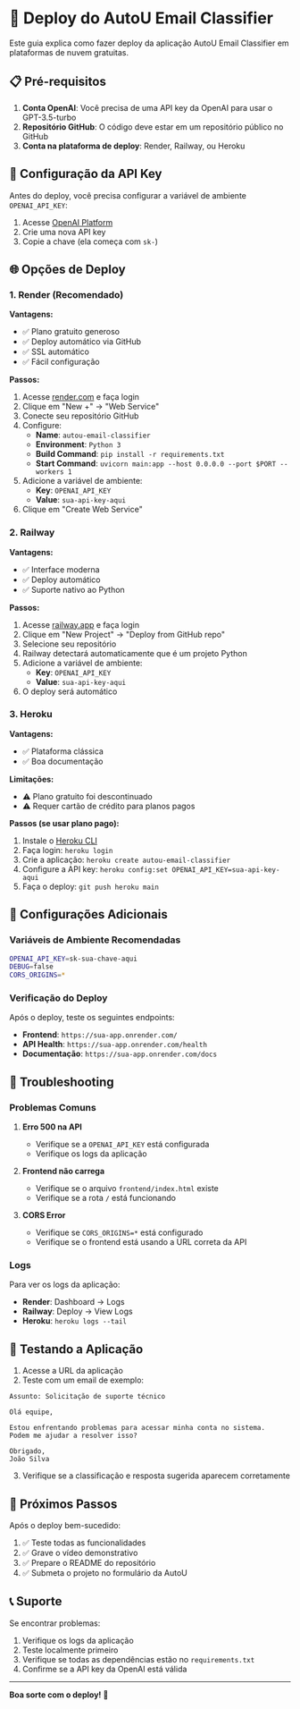 # 🚀 Deploy do AutoU Email Classifier

Este guia explica como fazer deploy da aplicação AutoU Email Classifier em plataformas de nuvem gratuitas.

## 📋 Pré-requisitos

1. **Conta OpenAI**: Você precisa de uma API key da OpenAI para usar o GPT-3.5-turbo
2. **Repositório GitHub**: O código deve estar em um repositório público no GitHub
3. **Conta na plataforma de deploy**: Render, Railway, ou Heroku

## 🔑 Configuração da API Key

Antes do deploy, você precisa configurar a variável de ambiente `OPENAI_API_KEY`:

1. Acesse [OpenAI Platform](https://platform.openai.com/api-keys)
2. Crie uma nova API key
3. Copie a chave (ela começa com `sk-`)

## 🌐 Opções de Deploy

### 1. Render (Recomendado)

**Vantagens:**
- ✅ Plano gratuito generoso
- ✅ Deploy automático via GitHub
- ✅ SSL automático
- ✅ Fácil configuração

**Passos:**

1. Acesse [render.com](https://render.com) e faça login
2. Clique em "New +" → "Web Service"
3. Conecte seu repositório GitHub
4. Configure:
   - **Name**: `autou-email-classifier`
   - **Environment**: `Python 3`
   - **Build Command**: `pip install -r requirements.txt`
   - **Start Command**: `uvicorn main:app --host 0.0.0.0 --port $PORT --workers 1`
5. Adicione a variável de ambiente:
   - **Key**: `OPENAI_API_KEY`
   - **Value**: `sua-api-key-aqui`
6. Clique em "Create Web Service"

### 2. Railway

**Vantagens:**
- ✅ Interface moderna
- ✅ Deploy automático
- ✅ Suporte nativo ao Python

**Passos:**

1. Acesse [railway.app](https://railway.app) e faça login
2. Clique em "New Project" → "Deploy from GitHub repo"
3. Selecione seu repositório
4. Railway detectará automaticamente que é um projeto Python
5. Adicione a variável de ambiente:
   - **Key**: `OPENAI_API_KEY`
   - **Value**: `sua-api-key-aqui`
6. O deploy será automático

### 3. Heroku

**Vantagens:**
- ✅ Plataforma clássica
- ✅ Boa documentação

**Limitações:**
- ⚠️ Plano gratuito foi descontinuado
- ⚠️ Requer cartão de crédito para planos pagos

**Passos (se usar plano pago):**

1. Instale o [Heroku CLI](https://devcenter.heroku.com/articles/heroku-cli)
2. Faça login: `heroku login`
3. Crie a aplicação: `heroku create autou-email-classifier`
4. Configure a API key: `heroku config:set OPENAI_API_KEY=sua-api-key-aqui`
5. Faça o deploy: `git push heroku main`

## 🔧 Configurações Adicionais

### Variáveis de Ambiente Recomendadas

```bash
OPENAI_API_KEY=sk-sua-chave-aqui
DEBUG=false
CORS_ORIGINS=*
```

### Verificação do Deploy

Após o deploy, teste os seguintes endpoints:

- **Frontend**: `https://sua-app.onrender.com/`
- **API Health**: `https://sua-app.onrender.com/health`
- **Documentação**: `https://sua-app.onrender.com/docs`

## 🐛 Troubleshooting

### Problemas Comuns

1. **Erro 500 na API**
   - Verifique se a `OPENAI_API_KEY` está configurada
   - Verifique os logs da aplicação

2. **Frontend não carrega**
   - Verifique se o arquivo `frontend/index.html` existe
   - Verifique se a rota `/` está funcionando

3. **CORS Error**
   - Verifique se `CORS_ORIGINS=*` está configurado
   - Verifique se o frontend está usando a URL correta da API

### Logs

Para ver os logs da aplicação:

- **Render**: Dashboard → Logs
- **Railway**: Deploy → View Logs
- **Heroku**: `heroku logs --tail`

## 📱 Testando a Aplicação

1. Acesse a URL da aplicação
2. Teste com um email de exemplo:

```
Assunto: Solicitação de suporte técnico

Olá equipe,

Estou enfrentando problemas para acessar minha conta no sistema. 
Podem me ajudar a resolver isso?

Obrigado,
João Silva
```

3. Verifique se a classificação e resposta sugerida aparecem corretamente

## 🎯 Próximos Passos

Após o deploy bem-sucedido:

1. ✅ Teste todas as funcionalidades
2. ✅ Grave o vídeo demonstrativo
3. ✅ Prepare o README do repositório
4. ✅ Submeta o projeto no formulário da AutoU

## 📞 Suporte

Se encontrar problemas:

1. Verifique os logs da aplicação
2. Teste localmente primeiro
3. Verifique se todas as dependências estão no `requirements.txt`
4. Confirme se a API key da OpenAI está válida

---

**Boa sorte com o deploy! 🚀**
